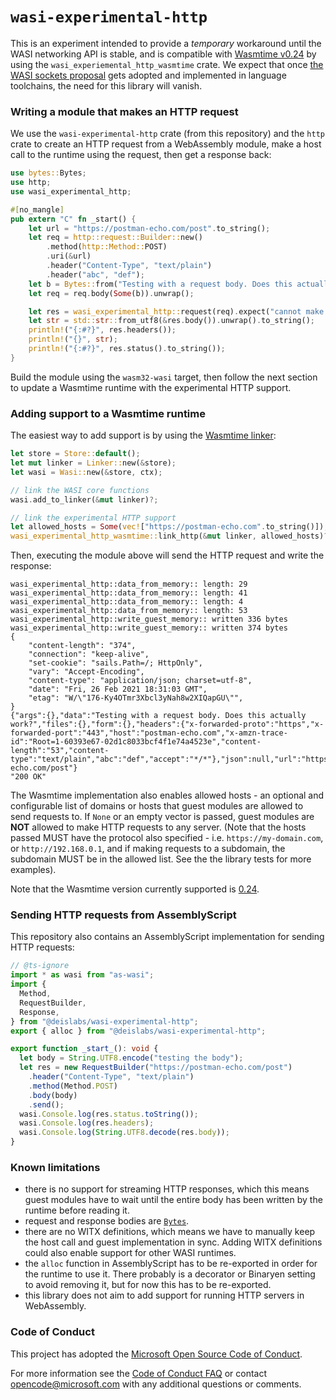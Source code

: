 # `wasi-experimental-http`

This is an experiment intended to provide a _temporary_ workaround until the
WASI networking API is stable, and is compatible with [Wasmtime v0.24][24] by
using the `wasi_experiemental_http_wasmtime` crate. We expect that once [the
WASI sockets proposal][sockets-wip] gets adopted and implemented in language
toolchains, the need for this library will vanish.

### Writing a module that makes an HTTP request

We use the `wasi-experimental-http` crate (from this repository) and the `http`
crate to create an HTTP request from a WebAssembly module, make a host call to
the runtime using the request, then get a response back:

```rust
use bytes::Bytes;
use http;
use wasi_experimental_http;

#[no_mangle]
pub extern "C" fn _start() {
    let url = "https://postman-echo.com/post".to_string();
    let req = http::request::Builder::new()
        .method(http::Method::POST)
        .uri(&url)
        .header("Content-Type", "text/plain")
        .header("abc", "def");
    let b = Bytes::from("Testing with a request body. Does this actually work?");
    let req = req.body(Some(b)).unwrap();

    let res = wasi_experimental_http::request(req).expect("cannot make request");
    let str = std::str::from_utf8(&res.body()).unwrap().to_string();
    println!("{:#?}", res.headers());
    println!("{}", str);
    println!("{:#?}", res.status().to_string());
}
```

Build the module using the `wasm32-wasi` target, then follow the next section to
update a Wasmtime runtime with the experimental HTTP support.

### Adding support to a Wasmtime runtime

The easiest way to add support is by using the
[Wasmtime linker](https://docs.rs/wasmtime/0.24.0/wasmtime/struct.Linker.html):

```rust
let store = Store::default();
let mut linker = Linker::new(&store);
let wasi = Wasi::new(&store, ctx);

// link the WASI core functions
wasi.add_to_linker(&mut linker)?;

// link the experimental HTTP support
let allowed_hosts = Some(vec!["https://postman-echo.com".to_string()]);
wasi_experimental_http_wasmtime::link_http(&mut linker, allowed_hosts)?;
```

Then, executing the module above will send the HTTP request and write the
response:

```
wasi_experimental_http::data_from_memory:: length: 29
wasi_experimental_http::data_from_memory:: length: 41
wasi_experimental_http::data_from_memory:: length: 4
wasi_experimental_http::data_from_memory:: length: 53
wasi_experimental_http::write_guest_memory:: written 336 bytes
wasi_experimental_http::write_guest_memory:: written 374 bytes
{
    "content-length": "374",
    "connection": "keep-alive",
    "set-cookie": "sails.Path=/; HttpOnly",
    "vary": "Accept-Encoding",
    "content-type": "application/json; charset=utf-8",
    "date": "Fri, 26 Feb 2021 18:31:03 GMT",
    "etag": "W/\"176-Ky4OTmr3Xbcl3yNah8w2XIQapGU\"",
}
{"args":{},"data":"Testing with a request body. Does this actually work?","files":{},"form":{},"headers":{"x-forwarded-proto":"https","x-forwarded-port":"443","host":"postman-echo.com","x-amzn-trace-id":"Root=1-60393e67-02d1c8033bcf4f1e74a4523e","content-length":"53","content-type":"text/plain","abc":"def","accept":"*/*"},"json":null,"url":"https://postman-echo.com/post"}
"200 OK"
```

The Wasmtime implementation also enables allowed hosts - an optional and
configurable list of domains or hosts that guest modules are allowed to send
requests to. If `None` or an empty vector is passed, guest modules are **NOT**
allowed to make HTTP requests to any server. (Note that the hosts passed MUST
have the protocol also specified - i.e. `https://my-domain.com`, or
`http://192.168.0.1`, and if making requests to a subdomain, the subdomain MUST
be in the allowed list. See the the library tests for more examples).

Note that the Wasmtime version currently supported is
[0.24](https://docs.rs/wasmtime/0.24.0/wasmtime/).

### Sending HTTP requests from AssemblyScript

This repository also contains an AssemblyScript implementation for sending HTTP
requests:

```typescript
// @ts-ignore
import * as wasi from "as-wasi";
import {
  Method,
  RequestBuilder,
  Response,
} from "@deislabs/wasi-experimental-http";
export { alloc } from "@deislabs/wasi-experimental-http";

export function _start_(): void {
  let body = String.UTF8.encode("testing the body");
  let res = new RequestBuilder("https://postman-echo.com/post")
    .header("Content-Type", "text/plain")
    .method(Method.POST)
    .body(body)
    .send();
  wasi.Console.log(res.status.toString());
  wasi.Console.log(res.headers);
  wasi.Console.log(String.UTF8.decode(res.body));
}
```

### Known limitations

- there is no support for streaming HTTP responses, which this means guest
  modules have to wait until the entire body has been written by the runtime
  before reading it.
- request and response bodies are [`Bytes`](https://docs.rs/bytes/1.0.1/bytes/).
- there are no WITX definitions, which means we have to manually keep the host
  call and guest implementation in sync. Adding WITX definitions could also
  enable support for other WASI runtimes.
- the `alloc` function in AssemblyScript has to be re-exported in order for the
  runtime to use it. There probably is a decorator or Binaryen setting to avoid
  removing it, but for now this has to be re-exported.
- this library does not aim to add support for running HTTP servers in
  WebAssembly.

### Code of Conduct

This project has adopted the
[Microsoft Open Source Code of Conduct](https://opensource.microsoft.com/codeofconduct/).

For more information see the
[Code of Conduct FAQ](https://opensource.microsoft.com/codeofconduct/faq/) or
contact [opencode@microsoft.com](mailto:opencode@microsoft.com) with any
additional questions or comments.

[24]: https://github.com/bytecodealliance/wasmtime/releases/tag/v0.24.0
[sockets-wip]: https://github.com/WebAssembly/WASI/pull/312
